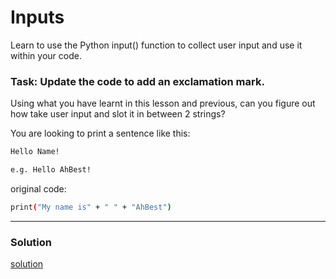# Inputs
Learn to use the Python input() function to collect user input and use it within your code.

### Task: Update the code to add an exclamation mark.
Using what you have learnt in this lesson and previous, can you figure out how take user input and slot it in between 2 strings?

You are looking to print a sentence like this: 
```bash
Hello Name!

e.g. Hello AhBest!
```
original code:
```bash
print("My name is" + " " + "AhBest")
```
___
### Solution
[solution]()

